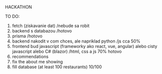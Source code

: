 HACKATHON

TO DO:
1. fetch (ziskavanie dat) /nebude sa robit
2. backend s databazou /hotovo
3. prisma /hotovo
4. backend nakodit v com chces, ale napriklad python /js cca 50%
5. frontend bud javascript (frameworky ako react, vue, angular) alebo cisty javascript alebo C# (blazor) /html, css a js 70% hotovo
6. recommendations
7. fix the about me showing
8. fill database (at least 100 restaurants)  10/100